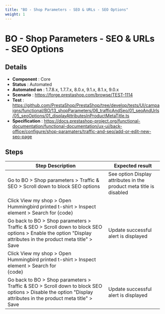 ```yaml
---
title: "BO - Shop Parameters - SEO & URLs - SEO Options"
weight: 1
---
```


# BO - Shop Parameters - SEO & URLs - SEO Options
## Details
* **Component** : Core
* **Status** : Automated
* **Automated on** : 1.7.8.x, 1.7.7.x, 8.0.x, 9.1.x, 8.1.x, 9.0.x
* **Scenario** : https://forge.prestashop.com/browse/TEST-1114
* **Test** : https://github.com/PrestaShop/PrestaShop/tree/develop/tests/UI/campaigns/functional/BO/13_shopParameters/06_trafficAndSeo/01_seoAndUrls/05_seoOptions/01_displayAttributesInProductMetaTitle.ts
* **Specification** : https://docs.prestashop-project.org/functional-documentation/functional-documentation/ux-ui/back-office/configure/shop-paramaters/traffic-and-seo/add-or-edit-new-seo-page

## Steps
| Step Description | Expected result |
| ----- | ----- |
| Go to BO > Shop parameters > Traffic & SEO > Scroll down to block SEO options | See option Display attributes in the product meta title is disabled |
| Click View my shop > Open Hummingbird printed t-shirt > Inspect element > Search for <title> element | You will find<br>{code:java}<br><title>Hummingbird printed t-shirt</title>{code} |
| Go back to BO > Shop parameters > Traffic & SEO > Scroll down to block SEO options > Enable the option "Display attributes in the product meta title" > Save | Update successful alert is displayed |
| Click View my shop > Open Hummingbird printed t-shirt > Inspect element > Search for <title> element | YOu will find <br>{code:java}<br><title>Hummingbird printed t-shirt Size S Color White</title><br>{code} |
| Go back to BO > Shop parameters > Traffic & SEO > Scroll down to block SEO options > Disable the option "Display attributes in the product meta title" > Save | Update successful alert is displayed |
